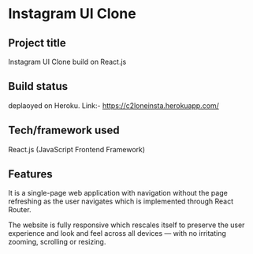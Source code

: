 # Instagram UI Clone

## Project title
Instagram UI Clone build on React.js

## Build status
deplaoyed on Heroku. Link:- https://c2loneinsta.herokuapp.com/
 
## Tech/framework used
React.js (JavaScript Frontend Framework)

## Features
It is a single-page web application with navigation without the page refreshing as the user navigates which is implemented through React Router.

The website is fully responsive which rescales itself to preserve the user experience and look and feel across all devices — with no irritating zooming, scrolling or resizing.

